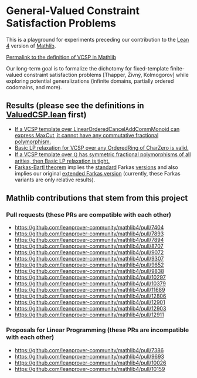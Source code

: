 # General-Valued Constraint Satisfaction Problems

This is a playground for experiments preceding our contribution to the [Lean 4](https://github.com/leanprover/lean4) version of [Mathlib](https://github.com/leanprover-community/mathlib4).

[Permalink to the definition of VCSP in Mathlib](https://github.com/leanprover-community/mathlib4/blob/3e51ad145c59d7e879943907172a6c5a89d6420c/Mathlib/Combinatorics/Optimization/ValuedCSP.lean#L39)

Our long-term goal is to formalize the dichotomy for fixed-template finite-valued constraint satisfaction problems [Thapper, Živný, Kolmogorov] while exploring potential generalizations (infinite domains, partially ordered codomains, and more).

## Results (please see the definitions in [ValuedCSP.lean](https://github.com/leanprover-community/mathlib4/blob/master/Mathlib/Combinatorics/Optimization/ValuedCSP.lean) first)

* [If a VCSP template over LinearOrderedCancelAddCommMonoid can express MaxCut, it cannot have any commutative fractional polymorphism.](https://github.com/madvorak/vcsp/blob/8afb864ff922b2ed94c383b30cebb70fb9209fd3/VCSP/LinearRelaxationAndSFP.lean#L398)
* [Basic LP relaxation for VCSP over any OrderedRing of CharZero is valid.](https://github.com/madvorak/vcsp/blob/8afb864ff922b2ed94c383b30cebb70fb9209fd3/VCSP/LinearRelaxation.lean#L271)
* [If a VCSP template over ℚ has symmetric fractional polymorphisms of all arities, then Basic LP relaxation is tight.](https://github.com/madvorak/vcsp/blob/8afb864ff922b2ed94c383b30cebb70fb9209fd3/VCSP/LinearRelaxationAndSFP.lean#L398)
* [Farkas-Bartl theorem](https://github.com/madvorak/vcsp/blob/8afb864ff922b2ed94c383b30cebb70fb9209fd3/VCSP/FarkasBartl.lean#L16) implies the [standard](https://github.com/madvorak/vcsp/blob/8afb864ff922b2ed94c383b30cebb70fb9209fd3/VCSP/FarkasBartl.lean#L40) Farkas [versions](https://github.com/madvorak/vcsp/blob/8afb864ff922b2ed94c383b30cebb70fb9209fd3/VCSP/FarkasBartl.lean#L72) and also implies our original [extended Farkas version](https://github.com/madvorak/vcsp/blob/8afb864ff922b2ed94c383b30cebb70fb9209fd3/VCSP/FarkasSpecial.lean#L281) (currently, these Farkas variants are only relative results).

## Mathlib contributions that stem from this project

### Pull requests (these PRs are compatible with each other)

* https://github.com/leanprover-community/mathlib4/pull/7404
* https://github.com/leanprover-community/mathlib4/pull/7893
* https://github.com/leanprover-community/mathlib4/pull/7894
* https://github.com/leanprover-community/mathlib4/pull/8707
* https://github.com/leanprover-community/mathlib4/pull/9072
* https://github.com/leanprover-community/mathlib4/pull/9307
* https://github.com/leanprover-community/mathlib4/pull/9652
* https://github.com/leanprover-community/mathlib4/pull/9838
* https://github.com/leanprover-community/mathlib4/pull/10297
* https://github.com/leanprover-community/mathlib4/pull/10379
* https://github.com/leanprover-community/mathlib4/pull/11689
* https://github.com/leanprover-community/mathlib4/pull/12806
* https://github.com/leanprover-community/mathlib4/pull/12901
* https://github.com/leanprover-community/mathlib4/pull/12903
* https://github.com/leanprover-community/mathlib4/pull/12911

### Proposals for Linear Programming (these PRs are incompatible with each other)

* https://github.com/leanprover-community/mathlib4/pull/7386
* https://github.com/leanprover-community/mathlib4/pull/9693
* https://github.com/leanprover-community/mathlib4/pull/10026
* https://github.com/leanprover-community/mathlib4/pull/10159
